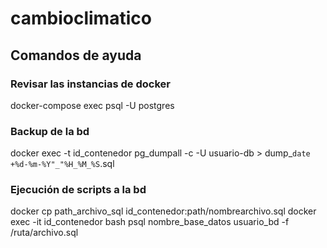 # cambioclimatico

## Comandos de ayuda
### Revisar las instancias de docker
docker-compose exec <nombreservicio> psql -U postgres

### Backup de la bd
docker exec -t id_contenedor pg_dumpall -c -U usuario-db > dump_`date +%d-%m-%Y"_"%H_%M_%S`.sql
### Ejecución de scripts a la bd
docker cp path_archivo_sql id_contenedor:path/nombrearchivo.sql
docker exec -it id_contenedor bash
psql nombre_base_datos usuario_bd -f /ruta/archivo.sql